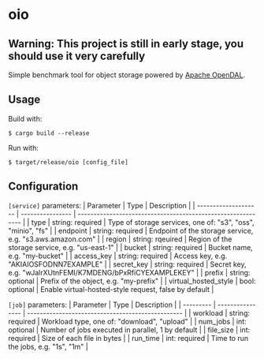 # oio

## Warning: This project is still in early stage, you should use it very carefully

Simple benchmark tool for object storage powered by [Apache OpenDAL](https://opendal.apache.org/).

## Usage

Build with:
```shell
$ cargo build --release
```

Run with:
```
$ target/release/oio [config_file]
```

## Configuration

`[service]` parameters:
| Parameter            | Type             | Description                                                  |
| -------------------- | ---------------- | ------------------------------------------------------------ |
| type                 | string: required | Type of storage services, one of: "s3", "oss", "minio", "fs" |
| endpoint             | string: required | Endpoint of the storage service, e.g. "s3.aws.amazon.com"    |
| region               | string: rqeuired | Region of the storage service, e.g. "us-east-1"              |
| bucket               | string: required | Bucket name, e.g. "my-bucket"                                |
| access_key           | string: required | Access key, e.g. "AKIAIOSFODNN7EXAMPLE"                      |
| secret_key           | string: required | Secret key, e.g. "wJalrXUtnFEMI/K7MDENG/bPxRfiCYEXAMPLEKEY"  |
| prefix               | string: optional | Prefix of the object, e.g. "my-prefix"                       |
| virtual_hosted_style | bool: optional   | Enable virtual-hosted-style request, false by default        |

`[job]` parameters:
| Parameter | Type             | Description                                       |
| --------- | ---------------- | ------------------------------------------------- |
| workload  | string: required | Workload type, one of: "download", "upload"       |
| num_jobs  | int: optional    | Number of jobs executed in parallel, 1 by default |
| file_size | int: required    | Size of each file in bytes                        |
| run_time  | int: required    | Time to run the jobs, e.g. "1s", "1m"             |
